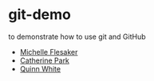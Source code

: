 # git-demo
to demonstrate how to use git and GitHub

- [Michelle Flesaker](https://github.com/mflesaker)
- [Catherine Park](https://github.com/CJParkNW)
- [Quinn White](https://github.com/q-w-a)
